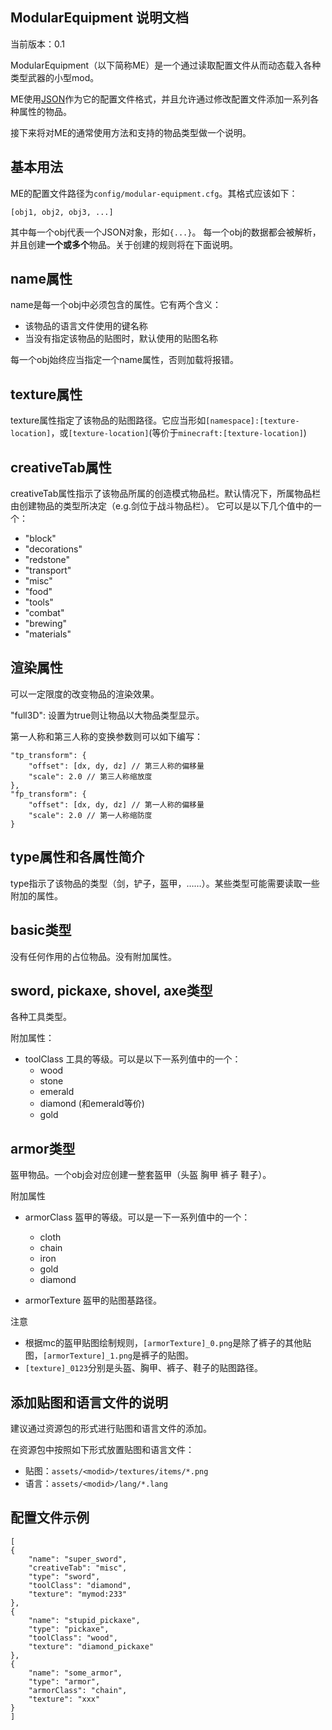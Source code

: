 ModularEquipment 说明文档
---

当前版本：0.1

ModularEquipment（以下简称ME）是一个通过读取配置文件从而动态载入各种类型武器的小型mod。

ME使用[JSON](http://www.json.org/)作为它的配置文件格式，并且允许通过修改配置文件添加一系列各种属性的物品。

接下来将对ME的通常使用方法和支持的物品类型做一个说明。


基本用法
---

ME的配置文件路径为`config/modular-equipment.cfg`。其格式应该如下：
```
[obj1, obj2, obj3, ...]
```
其中每一个obj代表一个JSON对象，形如`{...}`。
每一个obj的数据都会被解析，并且创建**一个或多个**物品。关于创建的规则将在下面说明。


name属性
---

name是每一个obj中必须包含的属性。它有两个含义：

* 该物品的语言文件使用的键名称
* 当没有指定该物品的贴图时，默认使用的贴图名称

每一个obj始终应当指定一个name属性，否则加载将报错。


texture属性
---

texture属性指定了该物品的贴图路径。它应当形如`[namespace]:[texture-location]`，或`[texture-location]`(等价于`minecraft:[texture-location]`)


creativeTab属性
---
creativeTab属性指示了该物品所属的创造模式物品栏。默认情况下，所属物品栏由创建物品的类型所决定（e.g.剑位于战斗物品栏）。
它可以是以下几个值中的一个：

* "block"
* "decorations"
* "redstone"
* "transport"
* "misc"
* "food"
* "tools"
* "combat"
* "brewing"
* "materials"

渲染属性
---

可以一定限度的改变物品的渲染效果。

"full3D": 设置为true则让物品以大物品类型显示。

第一人称和第三人称的变换参数则可以如下编写：
```
"tp_transform": {
	"offset": [dx, dy, dz] // 第三人称的偏移量
	"scale": 2.0 // 第三人称缩放度
},
"fp_transform": {
	"offset": [dx, dy, dz] // 第一人称的偏移量
	"scale": 2.0 // 第一人称缩防度
}
```
		
		
type属性和各属性简介
---

type指示了该物品的类型（剑，铲子，盔甲，……）。某些类型可能需要读取一些附加的属性。

## basic类型

没有任何作用的占位物品。没有附加属性。

## sword, pickaxe, shovel, axe类型

各种工具类型。

附加属性：

* toolClass 工具的等级。可以是以下一系列值中的一个：
  * wood
  * stone
  * emerald
  * diamond (和emerald等价)
  * gold
  
## armor类型

盔甲物品。一个obj会对应创建一整套盔甲（头盔 胸甲 裤子 鞋子）。

附加属性

* armorClass 盔甲的等级。可以是一下一系列值中的一个：
  * cloth
  * chain
  * iron
  * gold
  * diamond
  
* armorTexture 盔甲的贴图基路径。

注意

* 根据mc的盔甲贴图绘制规则，`[armorTexture]_0.png`是除了裤子的其他贴图，`[armorTexture]_1.png`是裤子的贴图。
* `[texture]_0123`分别是头盔、胸甲、裤子、鞋子的贴图路径。


添加贴图和语言文件的说明
---

建议通过资源包的形式进行贴图和语言文件的添加。

在资源包中按照如下形式放置贴图和语言文件：

* 贴图：`assets/<modid>/textures/items/*.png`
* 语言：`assets/<modid>/lang/*.lang`


配置文件示例
---
```
[
{
	"name": "super_sword",
	"creativeTab": "misc",
	"type": "sword",
	"toolClass": "diamond",
	"texture": "mymod:233"
},
{
	"name": "stupid_pickaxe",
	"type": "pickaxe",
	"toolClass": "wood",
	"texture": "diamond_pickaxe"
},
{
	"name": "some_armor",
	"type": "armor",
	"armorClass": "chain",
	"texture": "xxx"
}
]
```